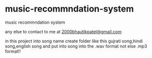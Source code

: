 # music-recommndation-system
music recommndation system

any else to contact to me at 2000bhautikpatel@gmail.com

in this project into song name create folder like this gujrati song,hindi song,english song 
and put into song into the .wav format not else .mp3 format!!
